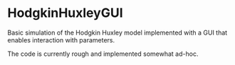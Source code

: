 # HodgkinHuxleyGUI
Basic simulation of the Hodgkin Huxley model implemented with a GUI that enables interaction with parameters. 

The code is currently rough and implemented somewhat ad-hoc. 